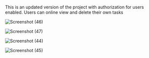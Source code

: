 
This is an updated version of the project with authorization for users enabled. Users can online view and delete their own tasks

![Screenshot (46)](https://github.com/YashKhot17/TaskMaster/assets/108599182/27b69f6a-c16d-46ae-8c3a-64bdfea96bd6)

![Screenshot (47)](https://github.com/YashKhot17/TaskMaster/assets/108599182/c1f5212d-5027-4989-bfd9-3825d88680fa)

![Screenshot (44)](https://github.com/YashKhot17/TaskMaster/assets/108599182/e65edaab-4819-459c-a8e6-7b6963d1587f)

![Screenshot (45)](https://github.com/YashKhot17/TaskMaster/assets/108599182/fd80e016-03ee-4187-b4e8-17d943d09bac)
